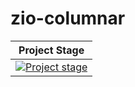 # zio-columnar

| Project Stage |
| --- |
| [![Project stage][Stage]][Stage-Page] |


[Stage]: https://img.shields.io/badge/Project%20Stage-Concept-red.svg
[Stage-Page]: https://github.com/zio/zio/wiki/Project-Stages

